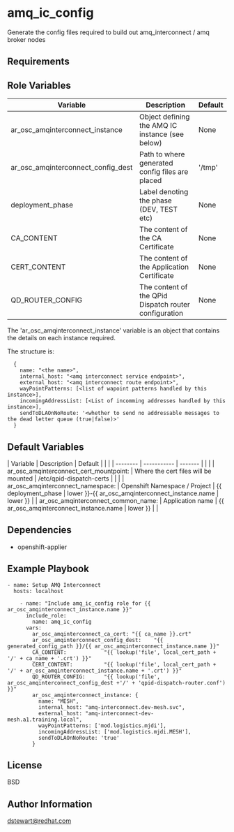 # amq_ic_config

Generate the config files required to build out amq_interconnect / amq broker nodes

## Requirements


## Role Variables

| Variable                           | Description                                           | Default |
| --------                           | -----------                                           | ------- |
| ar_osc_amqinterconnect_instance    | Object defining the AMQ IC instance (see below)       | None    |
| ar_osc_amqinterconnect_config_dest | Path to where generated config files are placed       | '/tmp'  |
| deployment_phase                   | Label denoting the phase (DEV, TEST etc)              | None    |
| CA_CONTENT                         | The content of the CA Certificate                     | None    |
| CERT_CONTENT                       | The content of the Application Certificate            | None    |
| QD_ROUTER_CONFIG                   | The content of the QPid Dispatch router configuration | None    |


The 'ar_osc_amqinterconnect_instance' variable is an object that contains the details on each instance required.

The structure is:
```
  {
    name: "<the name>",
    internal_host: "<amq interconnect service endpoint>",
    external_host: "<amq interconnect route endpoint>",
    wayPointPatterns: [<list of wapoint patterns handled by this instance>],
    incomingAddressList: [<List of incomming addresses handled by this instance>],
    sendToDLAOnNoRoute: '<whether to send no addressable messages to the dead letter queue (true|false)>'
  }
```


## Default Variables

| Variable                                | Description                          | Default                                 |                                                  |          |
| --------                                | -----------                          | -------                                 |                                                  |          |
| ar_osc_amqinterconnect_cert_mountpoint: | Where the cert files will be mounted | /etc/qpid-dispatch-certs                |                                                  |          |
| ar_osc_amqinterconnect_namespace:       | Openshift Namespace / Project        | {{ deployment_phase                     | lower }}-{{ ar_osc_amqinterconnect_instance.name | lower }} |
| ar_osc_amqinterconnect_common_name:     | Application name                     | {{ ar_osc_amqinterconnect_instance.name | lower }}                                         |          |



## Dependencies

- openshift-applier


## Example Playbook

```
- name: Setup AMQ Interconnect
  hosts: localhost

    - name: "Include amq_ic_config role for {{ ar_osc_amqinterconnect_instance.name }}"
      include_role:
        name: amq_ic_config
      vars:
        ar_osc_amqinterconnect_ca_cert: "{{ ca_name }}.crt"
        ar_osc_amqinterconnect_config_dest:    "{{ generated_config_path }}/{{ ar_osc_amqinterconnect_instance.name }}"
        CA_CONTENT:            "{{ lookup('file', local_cert_path + '/' + ca_name + '.crt') }}"
        CERT_CONTENT:          "{{ lookup('file', local_cert_path + '/' + ar_osc_amqinterconnect_instance.name + '.crt') }}"
        QD_ROUTER_CONFIG:      "{{ lookup('file', ar_osc_amqinterconnect_config_dest +'/' + 'qpid-dispatch-router.conf') }}"
        ar_osc_amqinterconnect_instance: {
          name: "MESH",
          internal_host: "amq-interconnect.dev-mesh.svc",
          external_host: "amq-interconnect-dev-mesh.a1.training.local",
          wayPointPatterns: ['mod.logistics.mjdi'],
          incomingAddressList: ['mod.logistics.mjdi.MESH'],
          sendToDLAOnNoRoute: 'true'
        }
```

## License

BSD

## Author Information

dstewart@redhat.com
